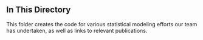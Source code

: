 ## In This Directory

This folder creates the code for various statistical modeling efforts our team has undertaken, as well as links to relevant publications.
